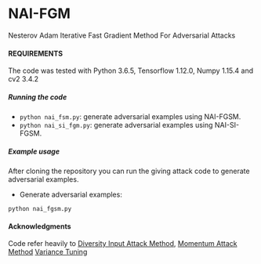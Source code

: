 # NAI-FGM
Nesterov Adam Iterative Fast Gradient Method For Adversarial Attacks

#### REQUIREMENTS

The code was tested with Python 3.6.5, Tensorflow 1.12.0, Numpy 1.15.4 and cv2 3.4.2


##### Running the code

- `python nai_fsm.py`:  generate adversarial examples using NAI-FGSM.
- `python nai_si_fgm.py`:  generate adversarial examples  using NAI-SI-FGSM.

##### Example usage

After cloning the repository you can run the giving attack code to generate adversarial examples.

- Generate adversarial examples:

```
python nai_fgsm.py
```


#### Acknowledgments

Code refer heavily to [Diversity Input Attack Method](https://github.com/cihangxie/DI-2-FGSM), [Momentum Attack Method](https://github.com/dongyp13/Non-Targeted-Adversarial-Attacks) [Variance Tuning](https://github.com/JHL-HUST/VT)





